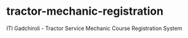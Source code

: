 # tractor-mechanic-registration
ITI Gadchiroli - Tractor Service Mechanic Course Registration System
